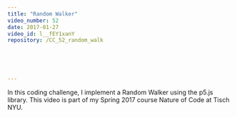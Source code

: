 ```yaml
---
title: "Random Walker"
video_number: 52
date: 2017-01-27
video_id: l__fEY1xanY
repository: /CC_52_random_walk

  


  
---
```


In this coding challenge, I implement a Random Walker using the p5.js library. This video is part of my Spring 2017 course Nature of Code at Tisch NYU.

